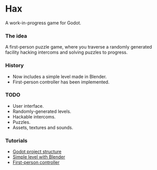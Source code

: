 # Hax
A work-in-progress game for Godot.

### The idea
A first-person puzzle game, where you traverse a randomly generated facility hacking intercoms and solving puzzles to progress.

### History
* Now includes a simple level made in Blender.
* First-person controller has been implemented.

### TODO
* User interface.
* Randomly-generated levels.
* Hackable intercoms.
* Puzzles.
* Assets, textures and sounds.

### Tutorials
* [Godot project structure](https://www.buymeacoffee.com/flamsy/godot-project-structure)
* [Simple level with Blender](https://www.buymeacoffee.com/flamsy/blender-let-make-level)
* [First-person controller](https://www.buymeacoffee.com/flamsy/first-person-controller-godot)
